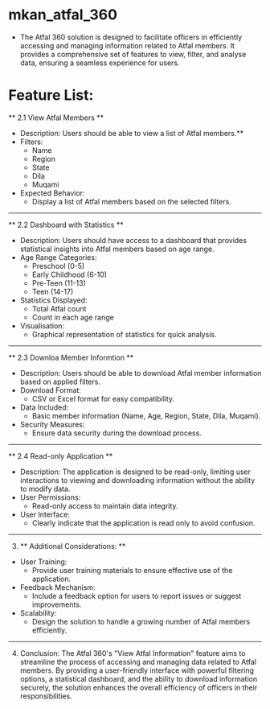 # mkan_atfal_360

- The Atfal 360 solution is designed to facilitate officers in efficiently accessing and managing information related to Atfal members. It provides a comprehensive set of features to view, filter, and analyse data, ensuring a seamless experience for users.
# Feature List:
**  2.1 View Atfal Members **
- Description: Users should be able to view a list of Atfal members.**
- Filters:
    - Name
    - Region
    - State
    - Dila
    - Muqami
- Expected Behavior:
    - Display a list of Atfal members based on the selected filters.
***
** 2.2 Dashboard with Statistics **
- Description: Users should have access to a dashboard that provides statistical insights into Atfal members based on age range.
- Age Range Categories:
    - Preschool (0-5)
    - Early Childhood (6-10)
    - Pre-Teen (11-13)
    - Teen (14-17)
- Statistics Displayed:
    - Total Atfal count
    - Count in each age range
- Visualisation:
    - Graphical representation of statistics for quick analysis.
***
** 2.3 Downloa Member Informtion **
- Description: Users should be able to download Atfal member information based on applied filters.
- Download Format:
    - CSV or Excel format for easy compatibility.
- Data Included:
    - Basic member information (Name, Age, Region, State, Dila, Muqami).
- Security Measures:
    - Ensure data security during the download process.
***
** 2.4 Read-only Application **
- Description: The application is designed to be read-only, limiting user interactions to viewing and downloading information without the ability to modify data.
- User Permissions:
    - Read-only access to maintain data integrity.
- User Interface:
    - Clearly indicate that the application is read only to avoid confusion.
***
3. ** Additional Considerations: **
- User Training:
    - Provide user training materials to ensure effective use of the application.
- Feedback Mechanism:
    - Include a feedback option for users to report issues or suggest improvements.
- Scalability:
    - Design the solution to handle a growing number of Atfal members efficiently.
***
4. Conclusion:
The Atfal 360's "View Atfal Information" feature aims to streamline the process of accessing and managing data related to Atfal members. By providing a user-friendly interface with powerful filtering options, a statistical dashboard, and the ability to download information securely, the solution enhances the overall efficiency of officers in their responsibilities.



